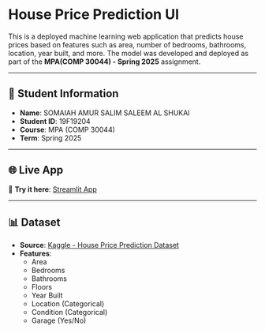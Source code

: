 #  House Price Prediction UI

This is a deployed machine learning web application that predicts house prices based on features such as area, number of bedrooms, bathrooms, location, year built, and more. The model was developed and deployed as part of the **MPA(COMP 30044) - Spring 2025** assignment.

---

## 📌 Student Information

- **Name**: SOMAIAH AMUR SALIM SALEEM AL SHUKAI  
- **Student ID**: 19F19204  
- **Course**: MPA (COMP 30044)  
- **Term**: Spring 2025

---

## 🌐 Live App

🔗 **Try it here**: [Streamlit App](https://comp30044-9aryzjlvvdzclwh7lqdqnf.streamlit.app)

---

## 📊 Dataset

- **Source**: [Kaggle - House Price Prediction Dataset](https://www.kaggle.com/datasets/zafarali27/house-price-prediction-dataset)
- **Features**:
  - Area
  - Bedrooms
  - Bathrooms
  - Floors
  - Year Built
  - Location (Categorical)
  - Condition (Categorical)
  - Garage (Yes/No)

